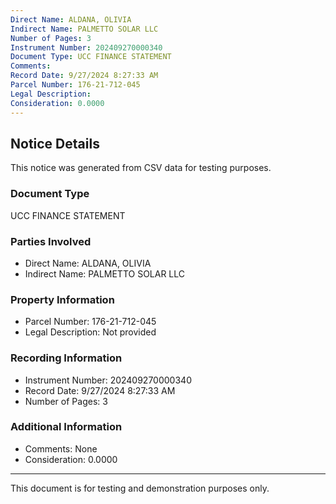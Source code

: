 ```yaml
---
Direct Name: ALDANA, OLIVIA
Indirect Name: PALMETTO SOLAR LLC
Number of Pages: 3
Instrument Number: 202409270000340
Document Type: UCC FINANCE STATEMENT
Comments: 
Record Date: 9/27/2024 8:27:33 AM
Parcel Number: 176-21-712-045
Legal Description: 
Consideration: 0.0000
---
```


## Notice Details

This notice was generated from CSV data for testing purposes.

### Document Type
UCC FINANCE STATEMENT

### Parties Involved
- Direct Name: ALDANA, OLIVIA
- Indirect Name: PALMETTO SOLAR LLC

### Property Information
- Parcel Number: 176-21-712-045
- Legal Description: Not provided

### Recording Information
- Instrument Number: 202409270000340
- Record Date: 9/27/2024 8:27:33 AM
- Number of Pages: 3

### Additional Information
- Comments: None
- Consideration: 0.0000

---

This document is for testing and demonstration purposes only.
